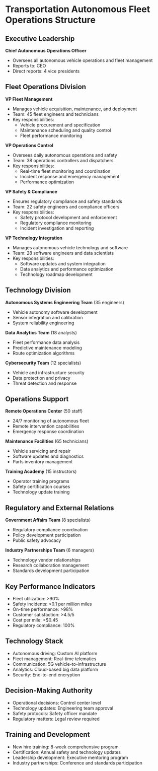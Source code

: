 # Transportation Autonomous Fleet Operations Structure

## Executive Leadership
**Chief Autonomous Operations Officer**
- Oversees all autonomous vehicle operations and fleet management
- Reports to: CEO
- Direct reports: 4 vice presidents

## Fleet Operations Division
**VP Fleet Management**
- Manages vehicle acquisition, maintenance, and deployment
- Team: 45 fleet engineers and technicians
- Key responsibilities:
  - Vehicle procurement and specification
  - Maintenance scheduling and quality control
  - Fleet performance monitoring

**VP Operations Control**
- Oversees daily autonomous operations and safety
- Team: 38 operations controllers and dispatchers
- Key responsibilities:
  - Real-time fleet monitoring and coordination
  - Incident response and emergency management
  - Performance optimization

**VP Safety & Compliance**
- Ensures regulatory compliance and safety standards
- Team: 22 safety engineers and compliance officers
- Key responsibilities:
  - Safety protocol development and enforcement
  - Regulatory compliance monitoring
  - Incident investigation and reporting

**VP Technology Integration**
- Manages autonomous vehicle technology and software
- Team: 28 software engineers and data scientists
- Key responsibilities:
  - Software updates and system integration
  - Data analytics and performance optimization
  - Technology roadmap development

## Technology Division
**Autonomous Systems Engineering Team** (35 engineers)
- Vehicle autonomy software development
- Sensor integration and calibration
- System reliability engineering

**Data Analytics Team** (18 analysts)
- Fleet performance data analysis
- Predictive maintenance modeling
- Route optimization algorithms

**Cybersecurity Team** (12 specialists)
- Vehicle and infrastructure security
- Data protection and privacy
- Threat detection and response

## Operations Support
**Remote Operations Center** (50 staff)
- 24/7 monitoring of autonomous fleet
- Remote intervention capabilities
- Emergency response coordination

**Maintenance Facilities** (65 technicians)
- Vehicle servicing and repair
- Software updates and diagnostics
- Parts inventory management

**Training Academy** (15 instructors)
- Operator training programs
- Safety certification courses
- Technology update training

## Regulatory and External Relations
**Government Affairs Team** (8 specialists)
- Regulatory compliance coordination
- Policy development participation
- Public safety advocacy

**Industry Partnerships Team** (6 managers)
- Technology vendor relationships
- Research collaboration management
- Standards development participation

## Key Performance Indicators
- Fleet utilization: >90%
- Safety incidents: <0.1 per million miles
- On-time performance: >98%
- Customer satisfaction: >4.5/5
- Cost per mile: <$0.45
- Regulatory compliance: 100%

## Technology Stack
- Autonomous driving: Custom AI platform
- Fleet management: Real-time telematics
- Communication: 5G vehicle-to-infrastructure
- Analytics: Cloud-based big data platform
- Security: End-to-end encryption

## Decision-Making Authority
- Operational decisions: Control center level
- Technology updates: Engineering team approval
- Safety protocols: Safety officer mandate
- Regulatory matters: Legal review required

## Training and Development
- New hire training: 8-week comprehensive program
- Certification: Annual safety and technology updates
- Leadership development: Executive mentoring program
- Industry partnerships: Conference and standards participation
